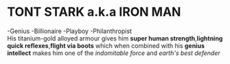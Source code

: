 # TONT STARK a.k.a IRON MAN
-Genius
-Billionaire
-Playboy
-Philanthropist<br/>
His titanium-gold alloyed armour gives him **super human strength**,**lightning quick reflexes**,**flight via boots** which when combined with his **genius intellect** makes him one of the *indomitable force* and *earth's best defender*
